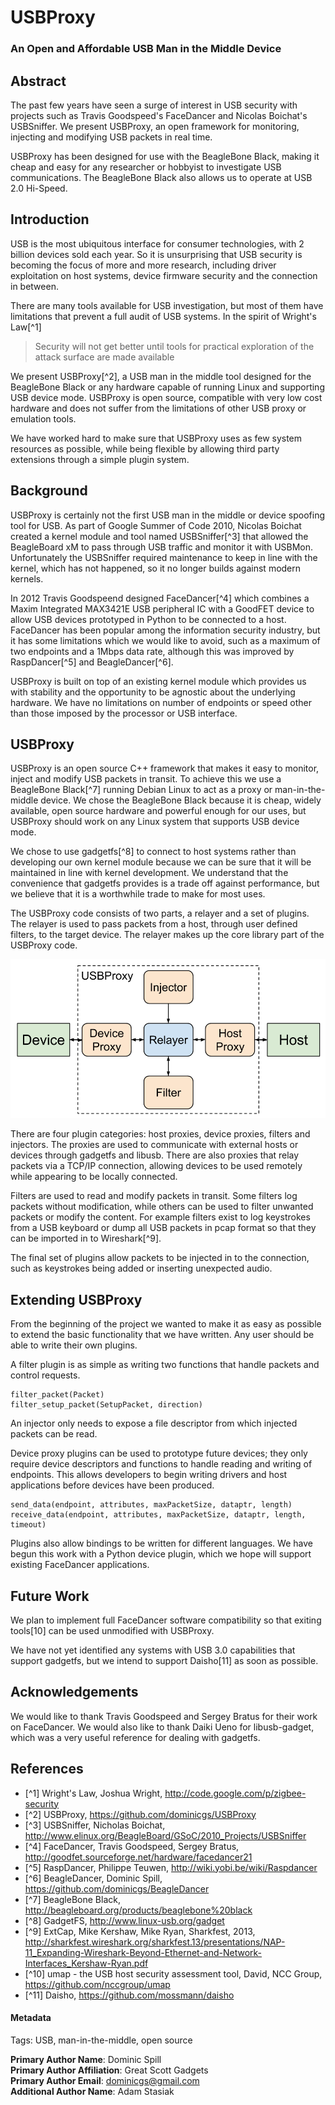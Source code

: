 # USBProxy
### An Open and Affordable USB Man in the Middle Device

## Abstract
The past few years have seen a surge of interest in USB security with projects such as Travis Goodspeed's FaceDancer and Nicolas Boichat's USBSniffer. We present USBProxy, an open framework for monitoring, injecting and modifying USB packets in real time.

USBProxy has been designed for use with the BeagleBone Black, making it cheap and easy for any researcher or hobbyist to investigate USB communications. The BeagleBone Black also allows us to operate at USB 2.0 Hi-Speed.


## Introduction

USB is the most ubiquitous interface for consumer technologies, with 2 billion devices sold each year. So it is unsurprising that USB security is becoming the focus of more and more research, including driver exploitation on host systems, device firmware security and the connection in between.

There are many tools available for USB investigation, but most of them have limitations that prevent a full audit of USB systems. In the spirit of Wright's Law[^1]

>Security will not get better until tools for practical exploration of the attack surface are made available

We present USBProxy[^2], a USB man in the middle tool designed for the BeagleBone Black or any hardware capable of running Linux and supporting USB device mode. USBProxy is open source, compatible with very low cost hardware and does not suffer from the limitations of other USB proxy or emulation tools.

We have worked hard to make sure that USBProxy uses as few system resources as possible, while being flexible by allowing third party extensions through a simple plugin system.


## Background

USBProxy is certainly not the first USB man in the middle or device spoofing tool for USB. As part of Google Summer of Code 2010, Nicolas Boichat created a kernel module and tool named USBSniffer[^3] that allowed the BeagleBoard xM to pass through USB traffic and monitor it with USBMon. Unfortunately the USBSniffer required maintenance to keep in line with the kernel, which has not happened, so it no longer builds against modern kernels.

In 2012 Travis Goodspeend designed FaceDancer[^4] which combines a Maxim Integrated MAX3421E USB peripheral IC with a GoodFET device to allow USB devices prototyped in Python to be connected to a host. FaceDancer has been popular among the information security industry, but it has some limitations which we would like to avoid, such as a maximum of two endpoints and a 1Mbps data rate, although this was improved by RaspDancer[^5] and BeagleDancer[^6].

USBProxy is built on top of an existing kernel module which provides us with stability and the opportunity to be agnostic about the underlying hardware. We have no limitations on number of endpoints or speed other than those imposed by the processor or USB interface.

## USBProxy

USBProxy is an open source C++ framework that makes it easy to monitor, inject and modify USB packets in transit. To achieve this we use a BeagleBone Black[^7] running Debian Linux to act as a proxy or man-in-the-middle device. We chose the BeagleBone Black because it is cheap, widely available, open source hardware and powerful enough for our uses, but USBProxy should work on any Linux system that supports USB device mode.

We chose to use gadgetfs[^8] to connect to host systems rather than developing our own kernel module because we can be sure that it will be maintained in line with kernel development. We understand that the convenience that gadgetfs provides is a trade off against performance, but we believe that it is a worthwhile trade to make for most uses.

The USBProxy code consists of two parts, a relayer and a set of plugins. The relayer is used to pass packets from a host, through user defined filters, to the target device. The relayer makes up the core library part of the USBProxy code.

![USBProxy Architecture](imgs/USBProxy_arch.png "USBProxy Architecture")

There are four plugin categories: host proxies, device proxies, filters and injectors. The proxies are used to communicate with external hosts or devices through gadgetfs and libusb. There are also proxies that relay packets via a TCP/IP connection, allowing devices to be used remotely while appearing to be locally connected.

Filters are used to read and modify packets in transit. Some filters log packets without modification, while others can be used to filter unwanted packets or modify the content. For example filters exist to log keystrokes from a USB keyboard or dump all USB packets in pcap format so that they can be imported in to Wireshark[^9].

The final set of plugins allow packets to be injected in to the connection, such as keystrokes being added or inserting unexpected audio.

## Extending USBProxy

From the beginning of the project we wanted to make it as easy as possible to extend the basic functionality that we have written. Any user should be able to write their own plugins.

A filter plugin is as simple as writing two functions that handle packets and control requests.

    filter_packet(Packet)
    filter_setup_packet(SetupPacket, direction)

An injector only needs to expose a file descriptor from which injected packets
can be read.

Device proxy plugins can be used to prototype future devices; they only require
device descriptors and functions to handle reading and writing of endpoints.
This allows developers to begin writing drivers and host applications before
devices have been produced.

    send_data(endpoint, attributes, maxPacketSize, dataptr, length)
    receive_data(endpoint, attributes, maxPacketSize, dataptr, length, timeout)

Plugins also allow bindings to be written for different languages. We have begun
this work with a Python device plugin, which we hope will support existing
FaceDancer applications.


Future Work
-----------

We plan to implement full FaceDancer software compatibility so that exiting
tools[10] can be used unmodified with USBProxy.

We have not yet identified any systems with USB 3.0 capabilities that support
gadgetfs, but we intend to support Daisho[11] as soon as possible.


Acknowledgements
----------------

We would like to thank Travis Goodspeed and Sergey Bratus for their work on
FaceDancer. We would also like to thank Daiki Ueno for libusb-gadget, which was
a very useful reference for dealing with gadgetfs.


## References

* [^1] Wright's Law, Joshua Wright, http://code.google.com/p/zigbee-security
* [^2] USBProxy, https://github.com/dominicgs/USBProxy
* [^3] USBSniffer, Nicholas Boichat, http://www.elinux.org/BeagleBoard/GSoC/2010_Projects/USBSniffer
* [^4] FaceDancer, Travis Goodspeed, Sergey Bratus, http://goodfet.sourceforge.net/hardware/facedancer21
* [^5] RaspDancer, Philippe Teuwen, http://wiki.yobi.be/wiki/Raspdancer
* [^6] BeagleDancer, Dominic Spill, https://github.com/dominicgs/BeagleDancer
* [^7] BeagleBone Black, http://beagleboard.org/products/beaglebone%20black
* [^8] GadgetFS, http://www.linux-usb.org/gadget
* [^9] ExtCap, Mike Kershaw, Mike Ryan, Sharkfest, 2013, http://sharkfest.wireshark.org/sharkfest.13/presentations/NAP-11_Expanding-Wireshark-Beyond-Ethernet-and-Network-Interfaces_Kershaw-Ryan.pdf
* [^10] umap - the USB host security assessment tool, David, NCC Group, https://github.com/nccgroup/umap
* [^11] Daisho, https://github.com/mossmann/daisho


#### Metadata
Tags: USB, man-in-the-middle, open source

**Primary Author Name**: Dominic Spill  
**Primary Author Affiliation**: Great Scott Gadgets  
**Primary Author Email**: dominicgs@gmail.com  
**Additional Author Name**: Adam Stasiak